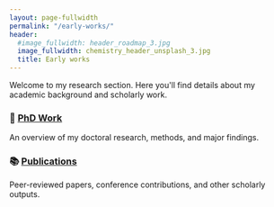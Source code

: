```yaml
---
layout: page-fullwidth
permalink: "/early-works/"
header:
  #image_fullwidth: header_roadmap_3.jpg
  image_fullwidth: chemistry_header_unsplash_3.jpg
  title: Early works
---
```



Welcome to my research section. Here you'll find details about my academic background and scholarly work.

### 📘 [PhD Work](/early-works/phd/)
An overview of my doctoral research, methods, and major findings.

### 📚 [Publications](/early-works/publications/)
Peer-reviewed papers, conference contributions, and other scholarly outputs.